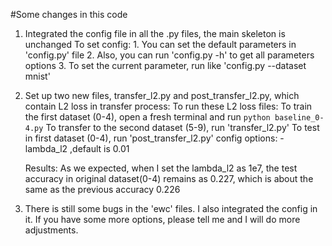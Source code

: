 #Some changes in this code

1. Integrated the config file in all the .py files, the main skeleton is unchanged
    To set config:
        1. You can set the default parameters in 'config.py' file
        2. Also, you can run 'config.py -h' to get all parameters options
        3. To set the current parameter, run like 'config.py --dataset mnist'


2. Set up two new files, transfer_l2.py and post_transfer_l2.py, which contain L2 loss in transfer process:
    To run these L2 loss files:
        To train the first dataset (0-4), open a fresh terminal and run `python baseline_0-4.py`
        To transfer to the second dataset (5-9), run 'transfer_l2.py'
        To test in first dataset (0-4), run 'post_transfer_l2.py'
    config options:
        -lambda_l2  ,default is 0.01

    Results:
        As we expected, when I set the lambda_l2 as 1e7, the test accuracy in original dataset(0-4) remains as 0.227,
    which is about the same as the previous accuracy 0.226

3. There is still some bugs in the 'ewc' files. I also integrated the config in it. If you have some more options,
    please tell me and I will do more adjustments.
